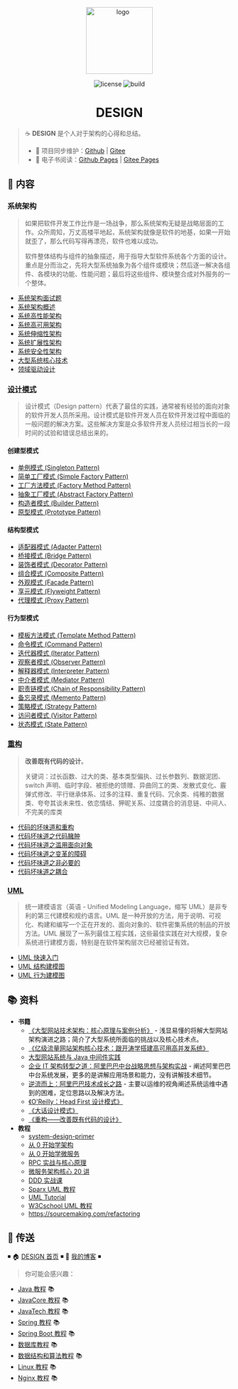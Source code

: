 <p align="center">
    <a href="https://dunwu.github.io/design/" target="_blank" rel="noopener noreferrer">
        <img src="http://dunwu.test.upcdn.net/common/logo/dunwu-logo.png" alt="logo" width="150px"/>
    </a>
</p>

<p align="center">
    <img src="https://badgen.net/github/license/dunwu/design" alt="license">
    <img src="https://travis-ci.com/dunwu/design.svg?branch=master" alt="build">
</p>

<h1 align="center">DESIGN</h1>

> ☕ **DESIGN** 是个人对于架构的心得和总结。
>
> - 🔁 项目同步维护：[Github](https://github.com/dunwu/design/) | [Gitee](https://gitee.com/turnon/design/)
> - 📖 电子书阅读：[Github Pages](https://dunwu.github.io/design/) | [Gitee Pages](http://turnon.gitee.io/design/)

## 📖 内容

### 系统架构

> 如果把软件开发工作比作是一场战争，那么系统架构无疑是战略层面的工作。众所周知，万丈高楼平地起，系统架构就像是软件的地基，如果一开始就歪了，那么代码写得再漂亮，软件也难以成功。
>
> 软件整体结构与组件的抽象描述，用于指导大型软件系统各个方面的设计。重点是分而治之，先将大型系统抽象为各个组件或模块；然后逐一解决各组件、各模块的功能、性能问题；最后将这些组件、模块整合成对外服务的一个整体。

- [系统架构面试题](docs/architecture/系统架构面试.md)
- [系统架构概述](docs/architecture/系统架构概述.md)
- [系统高性能架构](docs/architecture/系统高性能架构.md)
- [系统高可用架构](docs/architecture/系统高可用架构.md)
- [系统伸缩性架构](docs/architecture/系统伸缩性架构.md)
- [系统扩展性架构](docs/architecture/系统扩展性架构.md)
- [系统安全性架构](docs/architecture/系统安全性架构.md)
- [大型系统核心技术](docs/architecture/大型系统核心技术.md)
- [领域驱动设计](docs/architecture/领域驱动设计.md)

### [设计模式](docs/pattern)

> 设计模式（Design pattern）代表了最佳的实践，通常被有经验的面向对象的软件开发人员所采用。设计模式是软件开发人员在软件开发过程中面临的一般问题的解决方案。这些解决方案是众多软件开发人员经过相当长的一段时间的试验和错误总结出来的。

#### 创建型模式

- [单例模式 (Singleton Pattern)](docs/pattern/单例模式.md)
- [简单工厂模式 (Simple Factory Pattern)](docs/pattern/简单工厂模式.md)
- [工厂方法模式 (Factory Method Pattern)](docs/pattern/工厂方法模式.md)
- [抽象工厂模式 (Abstract Factory Pattern)](docs/pattern/抽象工厂模式.md)
- [构造者模式 (Builder Pattern)](docs/pattern/构造者模式.md)
- [原型模式 (Prototype Pattern)](docs/pattern/原型模式.md)

#### 结构型模式

- [适配器模式 (Adapter Pattern)](docs/pattern/适配器模式.md)
- [桥接模式 (Bridge Pattern)](docs/pattern/桥接模式.md)
- [装饰者模式 (Decorator Pattern)](docs/pattern/装饰者模式.md)
- [组合模式 (Composite Pattern)](docs/pattern/组合模式.md)
- [外观模式 (Facade Pattern)](docs/pattern/外观模式.md)
- [享元模式 (Flyweight Pattern)](docs/pattern/享元模式.md)
- [代理模式 (Proxy Pattern)](docs/pattern/代理模式.md)

#### 行为型模式

- [模板方法模式 (Template Method Pattern)](docs/pattern/模板方法模式.md)
- [命令模式 (Command Pattern)](docs/pattern/命令模式.md)
- [迭代器模式 (Iterator Pattern)](docs/pattern/迭代器模式.md)
- [观察者模式 (Observer Pattern)](docs/pattern/观察者模式.md)
- [解释器模式 (Interpreter Pattern)](docs/pattern/解释器模式.md)
- [中介者模式 (Mediator Pattern)](docs/pattern/中介者模式.md)
- [职责链模式 (Chain of Responsibility Pattern)](docs/pattern/职责链模式.md)
- [备忘录模式 (Memento Pattern)](docs/pattern/备忘录模式.md)
- [策略模式 (Strategy Pattern)](docs/pattern/策略模式.md)
- [访问者模式 (Visitor Pattern)](docs/pattern/访问者模式.md)
- [状态模式 (State Pattern)](docs/pattern/状态模式.md)

### [重构](docs/refactor)

> **改善既有代码的设计**。
>
> 关键词：过长函数、过大的类、基本类型偏执、过长参数列、数据泥团、switch 声明、临时字段、被拒绝的馈赠、异曲同工的类、发散式变化、霰弹式修改、平行继承体系、过多的注释、重复代码、冗余类、纯稚的数据类、夸夸其谈未来性、依恋情结、狎昵关系、过度耦合的消息链、中间人、不完美的库类

- [代码的坏味道和重构](docs/refactor/代码的坏味道和重构.md)
- [代码坏味道之代码臃肿](docs/refactor/代码坏味道之代码臃肿.md)
- [代码坏味道之滥用面向对象](docs/refactor/代码坏味道之滥用面向对象.md)
- [代码坏味道之变革的障碍](docs/refactor/代码坏味道之变革的障碍.md)
- [代码坏味道之非必要的](docs/refactor/代码坏味道之非必要的.md)
- [代码坏味道之耦合](docs/refactor/代码坏味道之耦合.md)

### [UML](docs/uml)

> 统一建模语言（英语 - Unified Modeling Language，缩写 UML）是非专利的第三代建模和规约语言。UML 是一种开放的方法，用于说明、可视化、构建和编写一个正在开发的、面向对象的、软件密集系统的制品的开放方法。UML 展现了一系列最佳工程实践，这些最佳实践在对大规模，复杂系统进行建模方面，特别是在软件架构层次已经被验证有效。

- [UML 快速入门](docs/uml/uml-quickstart.md)
- [UML 结构建模图](docs/uml/UML结构建模图.md)
- [UML 行为建模图](docs/uml/UML行为建模图.md)

## 📚 资料

- **书籍**
  - [《大型网站技术架构：核心原理与案例分析》](https://item.jd.com/11322972.html) - 浅显易懂的将解大型网站架构演进之路；简介了大型系统所面临的挑战以及核心技术点。
  - [《亿级流量网站架构核心技术：跟开涛学搭建高可用高并发系统》](https://item.jd.com/12153914.html)
  - [大型网站系统与 Java 中间件实践](https://item.jd.com/11449803.html)
  - [企业 IT 架构转型之道：阿里巴巴中台战略思想与架构实战](https://item.jd.com/12176278.html) - 阐述阿里巴巴中台系统发展，更多的是讲解应用场景和能力，没有讲解技术细节。
  - [逆流而上：阿里巴巴技术成长之路](https://item.jd.com/12238227.html) - 主要以运维的视角阐述系统运维中遇到的困难，定位思路以及解决方法。
  - [《O'Reilly：Head First 设计模式》](https://item.jd.com/10100236.html)
  - [《大话设计模式》](https://item.jd.com/10079261.html)
  - [《重构——改善既有代码的设计》](https://book.douban.com/subject/4262627/)
- **教程**
  - [system-design-primer](https://github.com/donnemartin/system-design-primer/blob/master/README-zh-Hans.md)
  - [从 0 开始学架构](https://time.geekbang.org/column/intro/100006601)
  - [从 0 开始学微服务](https://time.geekbang.org/column/intro/100014401)
  - [RPC 实战与核心原理](https://time.geekbang.org/column/intro/100046201)
  - [微服务架构核心 20 讲](https://time.geekbang.org/course/intro/100003901)
  - [DDD 实战课](https://time.geekbang.org/column/intro/100037301)
  - [Sparx UML 教程](https://sparxsystems.cn/resources/uml2_tutorial/index.html)
  - [UML Tutorial](https://www.tutorialspoint.com/uml/index.htm)
  - [W3Cschool UML 教程](https://www.w3cschool.cn/uml_tutorial/)
  - https://sourcemaking.com/refactoring

## 🚪 传送

◾ 🏠 [DESIGN 首页](https://github.com/dunwu/design) ◾ 🎯 [我的博客](https://github.com/dunwu/blog) ◾

> 你可能会感兴趣：

- [Java 教程](https://github.com/dunwu/java-tutorial) 📚
- [JavaCore 教程](https://dunwu.github.io/javacore/) 📚
- [JavaTech 教程](https://dunwu.github.io/javatech/) 📚
- [Spring 教程](https://dunwu.github.io/spring-tutorial/) 📚
- [Spring Boot 教程](https://dunwu.github.io/spring-boot-tutorial/) 📚
- [数据库教程](https://dunwu.github.io/db-tutorial/) 📚
- [数据结构和算法教程](https://dunwu.github.io/algorithm-tutorial/) 📚
- [Linux 教程](https://dunwu.github.io/linux-tutorial/) 📚
- [Nginx 教程](https://github.com/dunwu/nginx-tutorial/) 📚
